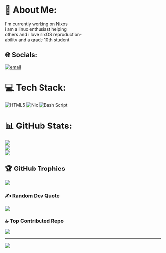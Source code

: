 # 💫 About Me:
I'm currently working on Nixos <br>i am a linux enthusiast helping <br>others and i love nixOS reproduction-<br>ability and a grade 10th student 


## 🌐 Socials:
[![email](https://img.shields.io/badge/Email-D14836?logo=gmail&logoColor=white)](mailto:kv26102009@gmail.com) 

# 💻 Tech Stack:
![HTML5](https://img.shields.io/badge/html5-%23E34F26.svg?style=for-the-badge&logo=html5&logoColor=white) ![Nix](https://img.shields.io/badge/NIX-5277C3.svg?style=for-the-badge&logo=NixOS&logoColor=white) ![Bash Script](https://img.shields.io/badge/bash_script-%23121011.svg?style=for-the-badge&logo=gnu-bash&logoColor=white)
# 📊 GitHub Stats:
![](https://github-readme-stats.vercel.app/api?username=ijadux2&theme=radical&hide_border=false&include_all_commits=false&count_private=false)<br/>
![](https://nirzak-streak-stats.vercel.app/?user=ijadux2&theme=radical&hide_border=false)<br/>
![](https://github-readme-stats.vercel.app/api/top-langs/?username=ijadux2&theme=radical&hide_border=false&include_all_commits=false&count_private=false&layout=compact)

## 🏆 GitHub Trophies
![](https://github-profile-trophy.vercel.app/?username=ijadux2&theme=radical&no-frame=false&no-bg=true&margin-w=4)

### ✍️ Random Dev Quote
![](https://quotes-github-readme.vercel.app/api?type=horizontal&theme=radical)

### 🔝 Top Contributed Repo
![](https://github-contributor-stats.vercel.app/api?username=ijadux2&limit=5&theme=dark&combine_all_yearly_contributions=true)

---
[![](https://visitcount.itsvg.in/api?id=ijadux2&icon=0&color=0)](https://visitcount.itsvg.in)

<!-- Proudly created with GPRM ( https://gprm.itsvg.in ) -->
